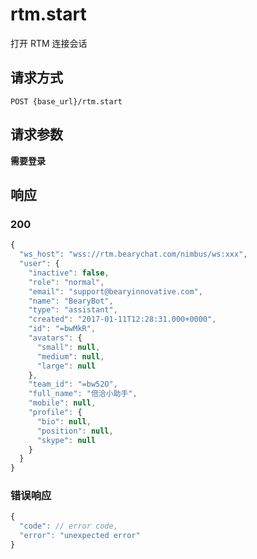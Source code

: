 # rtm.start

打开 RTM 连接会话

## 请求方式

```
POST {base_url}/rtm.start
```

## 请求参数

**需要登录**


## 响应

### 200

```javascript
{
  "ws_host": "wss://rtm.bearychat.com/nimbus/ws:xxx",
  "user": {
    "inactive": false,
    "role": "normal",
    "email": "support@bearyinnovative.com",
    "name": "BearyBot",
    "type": "assistant",
    "created": "2017-01-11T12:28:31.000+0000",
    "id": "=bwMkR",
    "avatars": {
      "small": null,
      "medium": null,
      "large": null
    },
    "team_id": "=bw52O",
    "full_name": "倍洽小助手",
    "mobile": null,
    "profile": {
      "bio": null,
      "position": null,
      "skype": null
    }
  }
}
```
### 错误响应

```javascript
{
  "code": // error code,
  "error": "unexpected error"
}
```

<!-- generated by gen_doc.js -->
